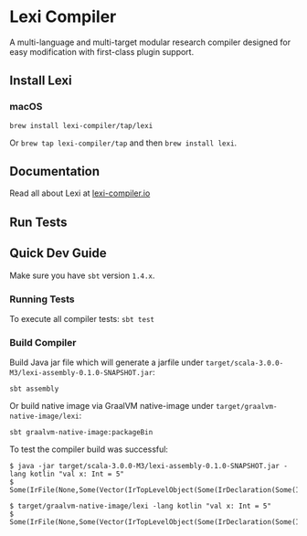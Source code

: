 # Lexi Compiler

A multi-language and multi-target modular research compiler designed for easy modification with first-class plugin support.

## Install Lexi

### macOS

`brew install lexi-compiler/tap/lexi`

Or `brew tap lexi-compiler/tap` and then `brew install lexi`.

## Documentation

Read all about Lexi at [lexi-compiler.io](https://lexi-compiler.io)

## Run Tests

## Quick Dev Guide

Make sure you have `sbt` version `1.4.x`.

### Running Tests

To execute all compiler tests: `sbt test`

### Build Compiler 

Build Java jar file which will generate a jarfile under `target/scala-3.0.0-M3/lexi-assembly-0.1.0-SNAPSHOT.jar`:

```shell
sbt assembly
````

Or build native image via GraalVM native-image under `target/graalvm-native-image/lexi`:

```shell
sbt graalvm-native-image:packageBin
```

To test the compiler build was successful:

```shell
$ java -jar target/scala-3.0.0-M3/lexi-assembly-0.1.0-SNAPSHOT.jar -lang kotlin "val x: Int = 5"
$ Some(IrFile(None,Some(Vector(IrTopLevelObject(Some(IrDeclaration(Some(IrProperty(Some(x),Some(5),Some(Int))),None)))))))
```

```shell
$ target/graalvm-native-image/lexi -lang kotlin "val x: Int = 5"
$ Some(IrFile(None,Some(Vector(IrTopLevelObject(Some(IrDeclaration(Some(IrProperty(Some(x),Some(5),Some(Int))),None)))))))
```